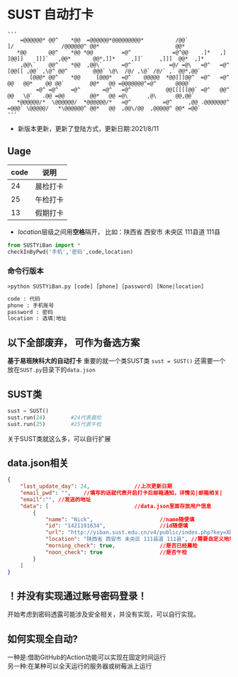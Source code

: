 # SUST 自动打卡
```
'''
    =@@@@@@* @@^    *@@  =@@@@@@*@@@@@@@@@*          /@@`               ]/               /@@@@@@^ @@*                        @@*                 
   *@@       @@^    *@@ *@@         =@^             =@^@@    .]*   ,]  ]@@]]    ]]]`   ,@@*       @@*,]]*     ,]]`     ,]]]  @@*  ,]*
    ,@@\`    @@^    *@@  ,@@\`      =@^            =@/ =@\   =@^   =@^ [@@[[ ,@@` ,\@^ @@^        @@@` \@\  /@/ ,\@` /@/` ,` @@*,@@` 
       [@@@* @@^    *@@     [@@@*   =@^    @@@@@  *@@]]]@@^  =@^   =@^  @@   @@*    @@ @@`        @@*   @@ =@@@@@@@^=@^      @@@@`   
         =@^ =@^    =@^       =@^   =@^           @@[[[[[@@` =@^   @@^  @@   \@`   .@@ =@@        @@*   @@ =@\      ,@\      @@,@@`  
   *@@@@@@/*  \@@@@@@/  *@@@@@@/*   =@^          =@^     ,@@ .@@@@@@@^  =@@@` \@@@@@/   *\@@@@@@^ @@*   @@  ,@@\/@@  ,@@@@@^ @@* =@@`
'''
```

- 新版本更新，更新了登陆方式，更新日期:2021/8/11
## **Uage**
code | 说明
----|----
24 | 晨检打卡
25 | 午检打卡
13 | 假期打卡

- $location$层级之间用**空格**隔开， 比如：陕西省 西安市 未央区 111县道 111县

```python
from SUSTYiBan import *
checkInByPwd('手机','密码',code,location)
```

### 命令行版本
```shell
>python SUSTYiBan.py [code] [phone] [password] [None|location]
```
```python
code : 代码
phone : 手机账号
password : 密码
location : 选填|地址
```

**以下全部废弃， 可作为备选方案**
---------------
**基于易班陕科大的自动打卡**
重要的就一个类SUST类
`sust = SUST()`
还需要一个放在`SUST.py`目录下的`data.json`

## SUST类
```python
sust = SUST()
sust.run(24)        #24代表晨检
sust.run(25)        #25代表午检
```
关于SUST类就这么多，可以自行扩展
## data.json相关
```json
{
    "last_update_day": 24,              //上次更新日期
    "email_pwd": "",    //填写的话就代表开启打卡后邮箱通知，详情见|邮箱相关|
    "email":"", //发送的地址
    "data": [                           //data.json里面存放用户信息
        {
            "name": "Nick",                     //name随便填
            "id": "1421191634",                 //id随便填
            "url": "http://yiban.sust.edu.cn/v4/public/index.php?key=XD_gv0TFJHBMro/mCXr_UUZ9WaUPwyTyOjYge/aE7pVdEpgBu0M/LziSMyQqHZz8*********xpaPjueYBqQXZoANUDFbmnsDRSQZhU_udd18KbYp_S2avsT8*********CRiONjQOSQlfvmozjX09BKSCH/joik=",     //url指信息上报页面点复制链接粘贴到这
            "location": "陕西省 西安市 未央区 111县道 111县", //需要自定义地址的话，用空格隔开
            "morning_check": true,              //是否已经晨检
            "noon_check": true                  //是否午检
        }
    ]
}
```

## ！并没有实现通过账号密码登录！
开始考虑到密码透露可能涉及安全相关，并没有实现，可以自行实现。


## 如何实现全自动?
一种是:借助GitHub的Action功能可以实现在固定时间运行<br>
另一种:在某种可以全天运行的服务器或树莓派上运行